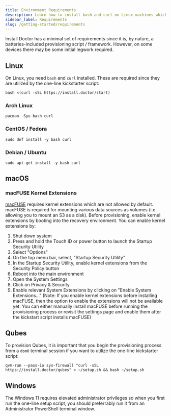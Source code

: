 ```yaml
---
title: Environment Requirements
description: Learn how to install bash and curl on Linux machines which are environment requirements for running the Install Doctor quick start one-liner script.
sidebar_label: Requirements
slug: /getting-started/requirements
---
```

Install Doctor has a minimal set of requirements since it is, by nature, a batteries-included provisioning script / framework. However, on some devices there may be some initial legwork required.

## Linux

On Linux, you need `bash` and `curl` installed. These are required since they are utilized by the one-line kickstarter script:

```shell
bash <(curl -sSL https://install.doctor/start)
```

### Arch Linux

```shell
pacman -Syu bash curl
```

### CentOS / Fedora

```shell
sudo dnf install -y bash curl
```

### Debian / Ubuntu

```shell
sudo apt-get install -y bash curl
```

## macOS

### macFUSE Kernel Extensions

[macFUSE](https://osxfuse.github.io/) requires kernel extensions which are not allowed by default. macFUSE is required for mounting various data sources as volumes (i.e. allowing you to mount an S3 as a disk). Before provisioning, enable kernel extensions by booting into the recovery environment. You can enable kernel extensions by:

1. Shut down system
2. Press and hold the Touch ID or power button to launch the Startup Security Utility
3. Select "Options"
4. On the top menu bar, select, "Startup Security Utility"
5. In the Startup Security Utility, enable kernel extensions from the Security Policy button
6. Reboot into the main environment
7. Open the System Settings
8. Click on Privacy & Security
9. Enable relevant System Extensions by clicking on "Enable System Extensions..." (Note: If you enable kernel extensions before installing macFUSE, then the option to enable the extensions will not be available yet. You can either manually install macFUSE before running the provisioning process or revisit the settings page and enable them after the kickstart script installs macFUSE)

## Qubes

To provision Qubes, it is important that you begin the provisioning process from a `dom0` terminal session if you want to utilize the one-line kickstarter script:

```shell
qvm-run --pass-io sys-firewall "curl -sSL https://install.doctor/qubes" > ~/setup.sh && bash ~/setup.sh
```

## Windows

The Windows 11 requires elevated administrator privileges so when you first run the one-line setup script, you should preferrably run it from an Administrator PowerShell terminal window.
